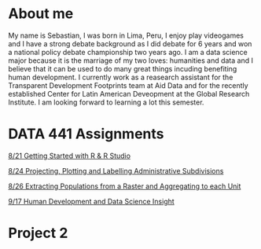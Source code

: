# About me
My name is Sebastian, I was born in Lima, Peru, I enjoy play videogames and I have a strong debate background as I did debate for 6 years and won a national policy debate championship two years ago. I am a data science major because it is the marriage of my two loves: humanities and data and I believe that it can be used to do many great things incuding benefiting human development. I currently work as a reasearch assistant for the Transparent Development Footprints team at Aid Data and for the recently established Center for Latin American Deveopment at the Global Research Institute. I am looking forward to learning a lot this semester.



# DATA 441 Assignments

[8/21 Getting Started with R & R Studio](8-21_Getting_Started_with_R_&_R_Studio.md)

[8/24 Projecting, Plotting and Labelling Administrative Subdivisions](8-24_Projecting,_Plotting_and_Labelling_Administrative_Subdivisions.md)

[8/26 Extracting Populations from a Raster and Aggregating to each Unit](8-25_Raster.md)

[9/17 Human Development and Data Science Insight](9-17_HD_and_DS_Insight.md)

# Project 2
